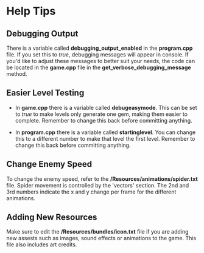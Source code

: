 # Help Tips

## Debugging Output

There is a variable called **debugging_output_enabled** in the **program.cpp** file. If you set this to *true*, debugging messages will appear in console. If you'd like to adjust these messages to better suit your needs, the code can be located in the **game.cpp** file in the **get_verbose_debugging_message** method.

## Easier Level Testing

- In **game.cpp** there is a variable called **debugeasymode**. This can be set to *true* to make levels only generate one gem, making them easier to complete. Remember to change this back before committing anything.

- In **program.cpp** there is a variable called **startinglevel**. You can change this to a different number to make that level the first level. Remember to change this back before committing anything.

## Change Enemy Speed

To change the enemy speed, refer to the **/Resources/animations/spider.txt** file. Spider movement is controlled by the 'vectors' section. The 2nd and 3rd numbers indicate the x and y change per frame for the different animations.

## Adding New Resources

Make sure to edit the **/Resources/bundles/icon.txt** file if you are adding new assests such as images, sound effects or animations to the game. This file also includes art credits.
